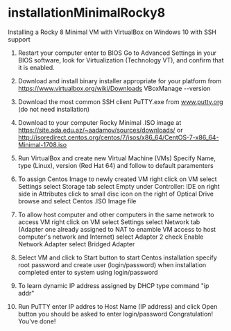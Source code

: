 # installationMinimalRocky8
Installing a Rocky 8 Minimal VM with VirtualBox on Windows 10 with SSH support

1. Restart your computer enter to BIOS
Go to Advanced Settings in your BIOS software, look for Virtualization (Technology VT), and confirm that it is enabled.

2. Download and install binary installer appropriate for your platform from
https://www.virtualbox.org/wiki/Downloads VBoxManage --version

3. Download the most common SSH client PuTTY.exe from www.putty.org (do not need installation)
4. Download to your computer Rocky Minimal .ISO image at
https://site.ada.edu.az/~aadamov/sources/downloads/ or http://isoredirect.centos.org/centos/7/isos/x86_64/CentOS-7-x86_64-Minimal-1708.iso

5. Run VirtualBox and create new Virtual Machine (VMs)
Specify Name, type (Linux), version (Red Hat 64) and follow to default paramenters

6. To assign Centos Image to newly created VM
right click on VM
select Settings
select Storage tab
select Empty under Controller: IDE
on right side in Attributes click to small disc icon on the right of Optical Drive
browse and select Centos .ISO Image file
7. To allow host computer and other computers in the same network to access VM
right click on VM
select Settings
select Network tab (Adapter one already assigned to NAT to enamble VM access to host computer's network and Internet)
select Adapter 2
check Enable Network Adapter
select Bridged Adapter
8. Select VM and click to Start button to start Centos installation
specify root password and create user (login/password)
when installation completed enter to system using login/password
9. To learn dynamic IP address assigned by DHCP type command "ip addr"
10. Run PuTTY
enter IP addres to Host Name (IP address) and click Open button
you should be asked to enter login/password
Congratulation! You've done!
